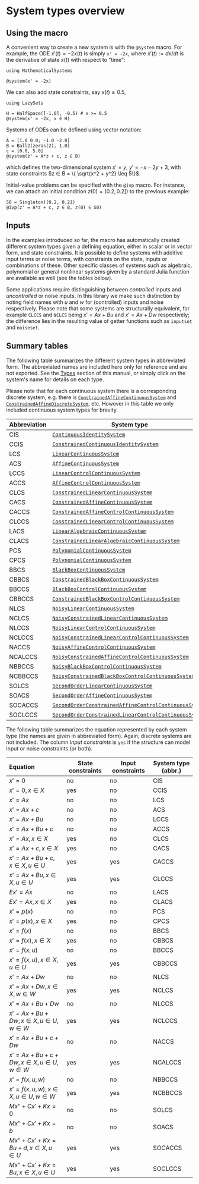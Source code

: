 # System types overview

## Using the macro

A convenient way to create a new system is with the `@system` macro. For example,
the ODE $x'(t) = -2x(t)$ is simply `x' = -2x`, where $x'(t) := dx/dt$ is the derivative
of state $x(t)$ with respect to "time":

```@example system_examples
using MathematicalSystems

@system(x' = -2x)
```

We can also add state constraints, say $x(t) ≥ 0.5$,

```@example system_examples
using LazySets

H = HalfSpace([-1.0], -0.5) # x >= 0.5
@system(x' = -2x, x ∈ H)
```

Systems of ODEs can be defined using vector notation:

```@example system_examples
A = [1.0 0.0; -1.0 -2.0]
B = Ball2(zeros(2), 1.0)
c = [0.0, 5.0]
@system(z' = A*z + c, z ∈ B)
```
which defines the two-dimensional system $x' = y$, $y' = -x - 2y + 3$, with state
constraints $z ∈ B = \{ \sqrt{x^2 + y^2} \leq 5\}$.

Initial-value problems can be specified with the `@ivp` macro.
For instance, we can attach an initial condition $z(0) = (0.2, 0.2])$ to
the previous example:

```@example system_examples
S0 = Singleton([0.2, 0.2])
@ivp(z' = A*z + c, z ∈ B, z(0) ∈ S0)
```

## Inputs

In the examples introduced so far, the macro has automatically created different system types
given a defining equation, either in scalar or in vector form, and state constraints.
It is possible to define systems with additive input terms or noise terms, with
constraints on the state, inputs or combinations of these. Other specific classes of
systems such as algebraic, polynomial or general nonlinear systems given by a standard
Julia function are available as well (see the tables below).

Some applications require distinguishing between *controlled* inputs and *uncontrolled* or
noise inputs. In this library we make such distinction by noting field names with $u$ and $w$
for (controlled) inputs and noise respectively. Please note that some systems are structurally
equivalent, for example `CLCCS` and `NCLCS` being $x' = Ax + Bu$ and $x' = Ax + Dw$ respectively;
the difference lies in the resulting value of getter functions such as `inputset` and `noiseset`.

## Summary tables

The following table summarizes the different system types in abbreviated form.
The abbreviated names are included here only for reference and are not exported.
See the [Types](@ref) section of this manual, or simply click on the system's name
for details on each type.

Please note that for each continuous system there is a corresponding discrete system,
e.g. there is [`ConstrainedAffineContinuousSystem`](@ref) and [`ConstrainedAffineDiscreteSystem`](@ref), etc.
However in this table we only included continuous system types for brevity.

|Abbreviation| System type|
|-----------|-------------|
|CIS|[`ContinuousIdentitySystem`](@ref)|
|CCIS|[`ConstrainedContinuousIdentitySystem`](@ref)|
|LCS|[`LinearContinuousSystem`](@ref)|
|ACS|[`AffineContinuousSystem`](@ref)|
|LCCS|[`LinearControlContinuousSystem`](@ref)|
|ACCS|[`AffineControlContinuousSystem`](@ref)|
|CLCS|[`ConstrainedLinearContinuousSystem`](@ref)|
|CACS|[`ConstrainedAffineContinuousSystem`](@ref)|
|CACCS|[`ConstrainedAffineControlContinuousSystem`](@ref)|
|CLCCS|[`ConstrainedLinearControlContinuousSystem`](@ref)|
|LACS|[`LinearAlgebraicContinuousSystem`](@ref)|
|CLACS|[`ConstrainedLinearAlgebraicContinuousSystem`](@ref)|
|PCS|[`PolynomialContinuousSystem`](@ref)|
|CPCS|[`PolynomialContinuousSystem`](@ref)|
|BBCS|[`BlackBoxContinuousSystem`](@ref)|
|CBBCS|[`ConstrainedBlackBoxContinuousSystem`](@ref)|
|BBCCS|[`BlackBoxControlContinuousSystem`](@ref)|
|CBBCCS|[`ConstrainedBlackBoxControlContinuousSystem`](@ref)|
|NLCS| [`NoisyLinearContinuousSystem`](@ref)|
|NCLCS| [`NoisyConstrainedLinearContinuousSystem`](@ref)|
|NLCCS| [`NoisyLinearControlContinuousSystem`](@ref)|
|NCLCCS | [`NoisyConstrainedLinearControlContinuousSystem`](@ref)|
|NACCS| [`NoisyAffineControlContinuousSystem`](@ref)|
|NCALCCS| [`NoisyConstrainedAffineControlContinuousSystem`](@ref)|
|NBBCCS|[`NoisyBlackBoxControlContinuousSystem`](@ref)|
|NCBBCCS|[`NoisyConstrainedBlackBoxControlContinuousSystem`](@ref)|
|SOLCS|[`SecondOrderLinearContinuousSystem`](@ref)|
|SOACS|[`SecondOrderAffineContinuousSystem`](@ref)|
|SOCACCS|[`SecondOrderConstrainedAffineControlContinuousSystem`](@ref)|
|SOCLCCS|[`SecondOrderConstrainedLinearControlContinuousSystem`](@ref)|

The following table summarizes the equation represented by each system type
(the names are given in abbreviated form). Again, discrete systems are not included. The column *Input constraints* is `yes` if the structure can model input or noise constraints (or both).

|Equation | State constraints | Input constraints|System type (abbr.)|
|:-------|-------------|-----------|-----|
|$x' = 0$|no |no| CIS|
|$x' = 0, x ∈ X$|yes|no|CCIS|
|$x' = Ax$| no|no|LCS|
|$x' = Ax + c$|no|no |ACS|
|$x' = Ax + Bu$|no | no|LCCS|
|$x' = Ax + Bu + c$|no|no|ACCS|
|$x' = Ax, x ∈ X$|yes|no|CLCS||
|$x' = Ax + c, x ∈ X$|yes|no|CACS|
|$x' = Ax + Bu + c, x ∈ X, u ∈ U$|yes|yes|CACCS|
|$x' = Ax + Bu, x ∈ X, u ∈ U$|yes|yes|CLCCS|
|$Ex' = Ax$|no|no|LACS|
|$Ex' = Ax, x ∈ X$|yes|no|CLACS|
|$x' = p(x)$|no|no|PCS|
|$x' = p(x), x ∈ X$|yes|no|CPCS|
|$x' = f(x)$|no|no|BBCS|
|$x' = f(x), x ∈ X$|yes|no|CBBCS|
|$x' = f(x, u)$|no|no|BBCCS|
|$x' = f(x, u), x ∈ X, u ∈ U$|yes|yes|CBBCCS|
|$x' = Ax + Dw$|no|no|NLCS|
|$x' = Ax + Dw, x ∈ X, w ∈ W$|yes|yes|NCLCS |
|$x' = Ax + Bu + Dw$|no|no|NLCCS|
|$x' = Ax + Bu + Dw, x ∈ X, u ∈ U, w ∈ W$|yes|yes|NCLCCS |
|$x' = Ax + Bu + c + Dw$|no|no|NACCS|
|$x' = Ax + Bu + c + Dw, x ∈ X, u ∈ U, w ∈ W$|yes|yes|NCALCCS |
|$x' = f(x, u, w)$|no|no|NBBCCS|
|$x' = f(x, u, w), x ∈ X, u ∈ U, w ∈ W$|yes|yes|NCBBCCS|
|$Mx'' + Cx' + Kx = 0$|no|no|SOLCS|
|$Mx'' + Cx' + Kx = b$|no|no|SOACS|
|$Mx'' + Cx' + Kx = Bu + d, x ∈ X, u ∈ U$|yes|yes|SOCACCS|
|$Mx'' + Cx' + Kx = Bu, x ∈ X, u ∈ U$|yes|yes|SOCLCCS|
